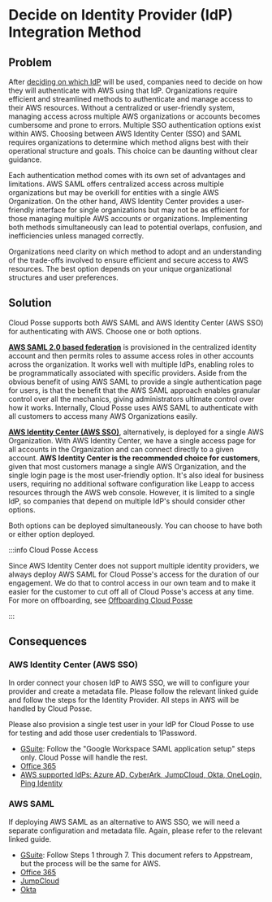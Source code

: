 # Decide on Identity Provider (IdP) Integration Method

## Problem

After [deciding on which IdP](reference-architecture/fundamentals/design-decisions/cold-start/decide-on-idp/) will be used, companies need to decide on how they will authenticate with AWS using that IdP. Organizations require efficient and streamlined methods to authenticate and manage access to their AWS resources.  Without a centralized or user-friendly system, managing access across multiple AWS organizations or accounts becomes cumbersome and prone to errors. Multiple SSO authentication options exist within AWS. Choosing between AWS Identity Center (SSO) and SAML requires organizations to determine which method aligns best with their operational structure and goals. This choice can be daunting without clear guidance.

Each authentication method comes with its own set of advantages and limitations. AWS SAML offers centralized access across multiple organizations but may be overkill for entities with a single AWS Organization. On the other hand, AWS Identity Center provides a user-friendly interface for single organizations but may not be as efficient for those managing multiple AWS accounts or organizations. Implementing both methods simultaneously can lead to potential overlaps, confusion, and inefficiencies unless managed correctly.

Organizations need clarity on which method to adopt and an understanding of the trade-offs involved to ensure efficient and secure access to AWS resources. The best option depends on your unique organizational structures and user preferences.

## Solution

Cloud Posse supports both AWS SAML and AWS Identity Center (AWS SSO) for authenticating with AWS. Choose one or both options.

**[AWS SAML 2.0 based federation](https://docs.aws.amazon.com/IAM/latest/UserGuide/id_roles_providers_saml.html)** is provisioned in the centralized identity account and then permits roles to assume access roles in other accounts across the organization. It works well with multiple IdPs, enabling roles to be programmatically associated with specific providers. Aside from the obvious benefit of using AWS SAML to provide a single authentication page for users, is that the benefit that the AWS SAML approach enables granular control over all the mechanics, giving administrators ultimate control over how it works.  Internally, Cloud Posse uses AWS SAML to authenticate with all customers to access many AWS Organizations easily.

**[AWS Identity Center (AWS SSO)](https://aws.amazon.com/iam/identity-center/)**, alternatively, is deployed for a single AWS Organization. With AWS Identity Center, we have a single access page for all accounts in the Organization and can connect directly to a given account. **AWS Identity Center is the recommended choice for customers**, given that most customers manage a single AWS Organization, and the single login page is the most user-friendly option. It's also ideal for business users, requiring no additional software configuration like Leapp to access resources through the AWS web console. However, it is limited to a single IdP, so companies that depend on multiple IdP's should consider other options.

Both options can be deployed simultaneously. You can choose to have both or either option deployed.

:::info Cloud Posse Access

Since AWS Identity Center does not support multiple identity providers, we always deploy AWS SAML for Cloud Posse's access for the duration of our engagement. We do that to control access in our own team and to make it easier for the customer to cut off all of Cloud Posse's access at any time. For more on offboarding, see [Offboarding Cloud Posse](/reference-architecture/reference/offboarding-cloud-posse/)

:::


## Consequences

### AWS Identity Center (AWS SSO)

In order connect your chosen IdP to AWS SSO, we will to configure your provider and create a metadata file. Please follow the relevant linked guide and follow the steps for the Identity Provider. All steps in AWS will be handled by Cloud Posse.

Please also provision a single test user in your IdP for Cloud Posse to use for testing and add those user credentials to 1Password.

- [GSuite](https://aws.amazon.com/blogs/security/how-to-use-g-suite-as-external-identity-provider-aws-sso/): Follow the "Google Workspace SAML application setup" steps only. Cloud Posse will handle the rest.
- [Office 365](/reference-architecture/how-to-guides/integrations/how-to-setup-office-365-aws-sso/)
- [AWS supported IdPs: Azure AD, CyberArk, JumpCloud, Okta, OneLogin, Ping Identity](https://docs.aws.amazon.com/singlesignon/latest/userguide/supported-idps.html)

### AWS SAML

If deploying AWS SAML as an alternative to AWS SSO, we will need a separate configuration and metadata file. Again, please refer to the relevant linked guide.

- [GSuite](https://aws.amazon.com/blogs/desktop-and-application-streaming/setting-up-g-suite-saml-2-0-federation-with-amazon-appstream-2-0/): Follow Steps 1 through 7. This document refers to Appstream, but the process will be the same for AWS.
- [Office 365](/reference-architecture/how-to-guides/integrations/how-to-setup-saml-login-to-aws-from-office-365/)
- [JumpCloud](https://support.jumpcloud.com/support/s/article/getting-started-applications-saml-sso2)
- [Okta](https://help.okta.com/en-us/Content/Topics/DeploymentGuides/AWS/aws-configure-identity-provider.htm)

